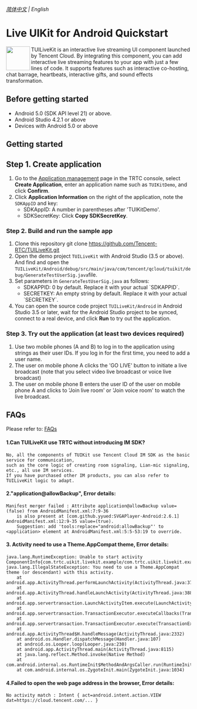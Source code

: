 _[简体中文](README-zh_CN.md) | English_

# Live UIKit for Android Quickstart

<img src="https://qcloudimg.tencent-cloud.cn/raw/ec034fc6e4cf42cae579d32f5ab434a1.png" align="left" width=65 height=65>TUILiveKit is an interactive live streaming UI component launched by Tencent Cloud. By integrating this component, you can add interactive live streaming features to your app with just a few lines of code. It supports features such as interactive co-hosting, chat barrage, heartbeats, interactive gifts, and sound effects transformation.

## Before getting started

- Android 5.0 (SDK API level 21) or above.
- Android Studio 4.2.1 or above
- Devices with Android 5.0 or above

## Getting started

## Step 1. Create application

1. Go to the [Application management](https://console.trtc.io/app) page in the TRTC console, select **Create Application**, enter an application name such as `TUIKitDemo`, and click **Confirm**.
2. Click **Application Information** on the right of the application, note the `SDKAppID` and key:
   - SDKAppID: A number in parentheses after 'TUIKitDemo'.
   - SDKSecretKey: Click **Copy SDKSecretKey**.

### Step 2. Build and run the sample app
1. Clone this repository
   git clone https://github.com/Tencent-RTC/TUILiveKit.git
2. Open the demo project `TUILiveKit` with Android Studio (3.5 or above). And find and open the 
   `TUILiveKit/Android/debug/src/main/java/com/tencent/qcloud/tuikit/debug/GenerateTestUserSig.java`file.
3. Set parameters in `GenerateTestUserSig.java` as follows:
   <ul>
   <li>SDKAPPID: 0 by default. Replace it with your actual `SDKAPPID`.</li>
   <li>SECRETKEY: An empty string by default. Replace it with your actual `SECRETKEY`.</li>
   </ul>
4. You can open the source code project `TUILiveKit/Android` in Android Studio 3.5 or later, wait for the Android 
Studio project to be synced, connect to a real device, and click **Run** to try out the application.

### Step 3. Try out the application (**at least two devices required**)
1. Use two mobile phones (A and B) to log in to the application using strings as their user IDs. If you log in for the first time, you need to add a user name.
2. The user on mobile phone A clicks the 'GO LIVE' button to initiate a live broadcast (note that you select video live broadcast or voice live broadcast)
3. The user on mobile phone B enters the user ID of the user on mobile phone A and clicks to 'Join live room' or 'Join voice room' to watch the live broadcast.


## FAQs

Please refer to: [FAQs](https://trtc.io/document/60043?platform=android&product=live&menulabel=uikit)

#### 1.Can TUILiveKit use TRTC without introducing IM SDK?
```
No, all the components of TUIKit use Tencent Cloud IM SDK as the basic service for communication,
such as the core logic of creating room signaling, Lian-mic signaling, etc., all use IM services. 
If you have purchased other IM products, you can also refer to TUILiveKit logic to adapt.
```

#### 2."application@allowBackup", Error details:
```
Manifest merger failed : Attribute application@allowBackup value=(false) from AndroidManifest.xml:7:9-36
	is also present at [com.github.yyued:SVGAPlayer-Android:2.6.1] AndroidManifest.xml:12:9-35 value=(true).
	Suggestion: add 'tools:replace="android:allowBackup"' to <application> element at AndroidManifest.xml:5:5-53:19 to override.
```

#### 3. Activity need to use a Theme.AppCompat theme, Error details:
```
java.lang.RuntimeException: Unable to start activity ComponentInfo{com.trtc.uikit.livekit.example/com.trtc.uikit.livekit.example.login.LoginActivity}: 
java.lang.IllegalStateException: You need to use a Theme.AppCompat theme (or descendant) with this activity.
	at android.app.ActivityThread.performLaunchActivity(ActivityThread.java:3730)
	at android.app.ActivityThread.handleLaunchActivity(ActivityThread.java:3885)
	at android.app.servertransaction.LaunchActivityItem.execute(LaunchActivityItem.java:101)
	at android.app.servertransaction.TransactionExecutor.executeCallbacks(TransactionExecutor.java:135)
	at android.app.servertransaction.TransactionExecutor.execute(TransactionExecutor.java:95)
	at android.app.ActivityThread$H.handleMessage(ActivityThread.java:2332)
	at android.os.Handler.dispatchMessage(Handler.java:107)
	at android.os.Looper.loop(Looper.java:230)
	at android.app.ActivityThread.main(ActivityThread.java:8115)
	at java.lang.reflect.Method.invoke(Native Method)
	at com.android.internal.os.RuntimeInit$MethodAndArgsCaller.run(RuntimeInit.java:526)
	at com.android.internal.os.ZygoteInit.main(ZygoteInit.java:1034)
```

#### 4.Failed to open the web page address in the browser, Error details:
```
No activity match : Intent { act=android.intent.action.VIEW dat=https://cloud.tencent.com/... }
```